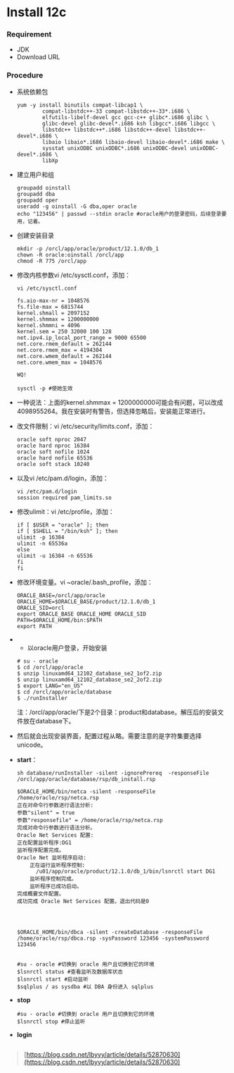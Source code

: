 # Install 12c

### Requirement

* JDK 
* Download URL

### Procedure

* 系统依赖包

  ```text
  yum -y install binutils compat-libcap1 \
          compat-libstdc++-33 compat-libstdc++-33*.i686 \
          elfutils-libelf-devel gcc gcc-c++ glibc*.i686 glibc \
          glibc-devel glibc-devel*.i686 ksh libgcc*.i686 libgcc \
          libstdc++ libstdc++*.i686 libstdc++-devel libstdc++-devel*.i686 \
          libaio libaio*.i686 libaio-devel libaio-devel*.i686 make \
          sysstat unixODBC unixODBC*.i686 unixODBC-devel unixODBC-devel*.i686 \
          libXp
  ```

* 建立用户和组

  ```text
  groupadd oinstall  
  groupadd dba  
  groupadd oper  
  useradd -g oinstall -G dba,oper oracle  
  echo "123456" | passwd --stdin oracle #oracle用户的登录密码，后续登录要用，记着。
  ```

* 创建安装目录

  ```text
  mkdir -p /orcl/app/oracle/product/12.1.0/db_1  
  chown -R oracle:oinstall /orcl/app  
  chmod -R 775 /orcl/app
  ```

* 修改内核参数vi /etc/sysctl.conf，添加：

  ```text
  vi /etc/sysctl.conf

  fs.aio-max-nr = 1048576  
  fs.file-max = 6815744  
  kernel.shmall = 2097152  
  kernel.shmmax = 1200000000    
  kernel.shmmni = 4096  
  kernel.sem = 250 32000 100 128  
  net.ipv4.ip_local_port_range = 9000 65500  
  net.core.rmem_default = 262144  
  net.core.rmem_max = 4194304  
  net.core.wmem_default = 262144  
  net.core.wmem_max = 1048576

  WQ!

  sysctl -p #使她生效
  ```

* 一种说法：上面的kernel.shmmax = 1200000000可能会有问题，可以改成4098955264。我在安装时有警告，但选择忽略后，安装能正常进行。
* 改文件限制：vi /etc/security/limits.conf，添加：

  ```text
  oracle soft nproc 2047  
  oracle hard nproc 16384  
  oracle soft nofile 1024  
  oracle hard nofile 65536  
  oracle soft stack 10240 
  ```

* 以及vi /etc/pam.d/login，添加：

  ```text
  vi /etc/pam.d/login
  session required pam_limits.so
  ```

* 修改ulimit：vi /etc/profile，添加：

  ```text
  if [ $USER = "oracle" ]; then  
  if [ $SHELL = "/bin/ksh" ]; then  
  ulimit -p 16384  
  ulimit -n 65536a  
  else  
  ulimit -u 16384 -n 65536  
  fi  
  fi
  ```

* 修改环境变量。vi ~oracle/.bash\_profile，添加：

  ```text
  ORACLE_BASE=/orcl/app/oracle  
  ORACLE_HOME=$ORACLE_BASE/product/12.1.0/db_1  
  ORACLE_SID=orcl  
  export ORACLE_BASE ORACLE_HOME ORACLE_SID  
  PATH=$ORACLE_HOME/bin:$PATH  
  export PATH  
  ```

* * 以oracle用户登录，开始安装

  ```text
  # su - oracle  
  $ cd /orcl/app/oracle  
  $ unzip linuxamd64_12102_database_se2_1of2.zip  
  $ unzip linuxamd64_12102_database_se2_2of2.zip  
  $ export LANG="en_US"  
  $ cd /orcl/app/oracle/database  
  $ ./runInstaller
  ```

  注：/orcl/app/oracle/下是2个目录：product和database。解压后的安装文件放在database下。

* 然后就会出现安装界面，配置过程从略。需要注意的是字符集要选择unicode。
* **start**：

  ```text
  sh database/runInstaller -silent -ignorePrereq  -responseFile /orcl/app/oracle/database/rsp/db_install.rsp

  $ORACLE_HOME/bin/netca -silent -responseFile /home/oracle/rsp/netca.rsp 
  正在对命令行参数进行语法分析:
  参数"silent" = true
  参数"responsefile" = /home/oracle/rsp/netca.rsp
  完成对命令行参数进行语法分析。
  Oracle Net Services 配置:
  正在配置监听程序:DG1
  监听程序配置完成。
  Oracle Net 监听程序启动:
      正在运行监听程序控制: 
        /u01/app/oracle/product/12.1.0/db_1/bin/lsnrctl start DG1
      监听程序控制完成。
      监听程序已成功启动。
  完成概要文件配置。
  成功完成 Oracle Net Services 配置。退出代码是0




  $ORACLE_HOME/bin/dbca -silent -createDatabase -responseFile /home/oracle/rsp/dbca.rsp -sysPassword 123456 -systemPassword 123456


  #su - oracle #切换到 oracle 用户且切换到它的环境
  $lsnrctl status #查看监听及数据库状态
  $lsnrctl start #启动监听
  $sqlplus / as sysdba #以 DBA 身份进入 sqlplus
  ```

* **stop**

  ```text
  #su - oracle #切换到 oracle 用户且切换到它的环境
  $lsnrctl stop #停止监听
  ```

* **login**

  ```text

  ```

  


> [https://blog.csdn.net/lbyyy/article/details/52870630](https://blog.csdn.net/lbyyy/article/details/52870630)

